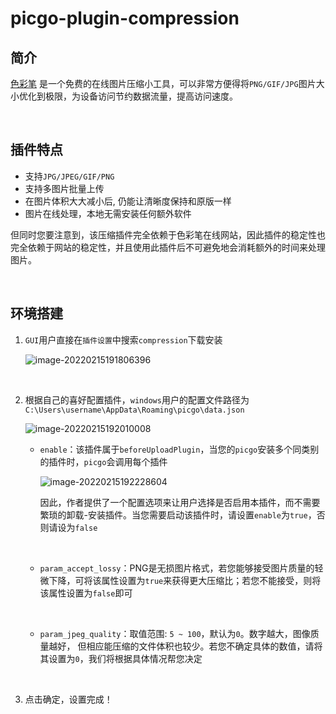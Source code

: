 # picgo-plugin-compression

## 简介

[色彩笔](https://www.secaibi.com/tools/在线图片压缩/) 是一个免费的在线图片压缩小工具，可以非常方便得将`PNG/GIF/JPG`图片大小优化到极限，为设备访问节约数据流量，提高访问速度。

<br>

## 插件特点

-  支持`JPG/JPEG/GIF/PNG`
- 支持多图片批量上传
- 在图片体积大大减小后, 仍能让清晰度保持和原版一样
- 图片在线处理，本地无需安装任何额外软件

但同时您要注意到，该压缩插件完全依赖于色彩笔在线网站，因此插件的稳定性也完全依赖于网站的稳定性，并且使用此插件后不可避免地会消耗额外的时间来处理图片。

<br>

## 环境搭建

1. `GUI`用户直接在`插件设置`中搜索`compression`下载安装

   ![image-20220215191806396](https://img1.imgtp.com/2022/02/15/v5DdFkLK.png)

<br>

2. 根据自己的喜好配置插件，`windows`用户的配置文件路径为`C:\Users\username\AppData\Roaming\picgo\data.json`

   ![image-20220215192010008](https://img1.imgtp.com/2022/02/15/YCRQqhlo.png)

   - `enable`：该插件属于`beforeUploadPlugin`，当您的`picgo`安装多个同类别的插件时，`picgo`会调用每个插件

     ![image-20220215192228604](https://img1.imgtp.com/2022/02/15/YWI14FY3.png)

     因此，作者提供了一个配置选项来让用户选择是否启用本插件，而不需要繁琐的卸载-安装插件。当您需要启动该插件时，请设置`enable`为`true`，否则请设为`false`

     <br>

   - `param_accept_lossy`：PNG是无损图片格式，若您能够接受图片质量的轻微下降，可将该属性设置为`true`来获得更大压缩比；若您不能接受，则将该属性设置为`false`即可

     <br>

   - `param_jpeg_quality`：取值范围: `5 ~ 100`，默认为`0`。数字越大，图像质量越好， 但相应能压缩的文件体积也较少。若您不确定具体的数值，请将其设置为`0`，我们将根据具体情况帮您决定

   <br>

3. 点击确定，设置完成！



